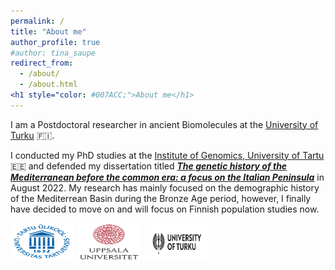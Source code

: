 ```yaml
---
permalink: /
title: "About me"
author_profile: true
#author: tina_saupe
redirect_from: 
  - /about/
  - /about.html
<h1 style="color: #007ACC;">About me</h1>
---
```


<div style="display: flex; justify-content: space-between; align-items: flex-start; gap: 2rem;">
  <div style="flex: 1;">
    I am a Postdoctoral researcher in ancient Biomolecules at the <a href="https://www.utu.fi/fi/ihmiset/tina-saupe">University of Turku</a> 🇫🇮.
  </div>
</div>

 I conducted my PhD studies at the <a href="https://genomics.ut.ee/en">Institute of Genomics, University of Tartu</a> 🇪🇪 and defended my dissertation titled [_**The genetic history of the Mediterranean before the common era: a focus on the Italian Peninsula**_](https://dspace.ut.ee/items/3a371275-20d4-4c16-bf11-84c9bd50a6ee) in August 2022. My research has mainly focused on the demographic history of the Mediterrean Basin during the Bronze Age period, however, I finally have decided to move on and will focus on Finnish population studies now. 

<div style="display: flex; flex-direction: row; align-items: center; gap: 0.5rem;">
  <img src="images/images-tinasaupe/Logo_Tartu.png" alt="University of Tartu" width="100" height="60">
  <img src="images/images-tinasaupe/Uppsala_universitet_logo.jpg" alt="Uppsala University" width="100" height="60">
  <img src="images/images-tinasaupe/UTU_logo_EN_RGB.png" alt="University of Turku" width="100" height="60">
</div>


